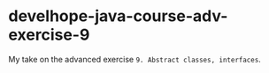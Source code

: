 # develhope-java-course-adv-exercise-9
My take on the advanced exercise `9. Abstract classes, interfaces`.
